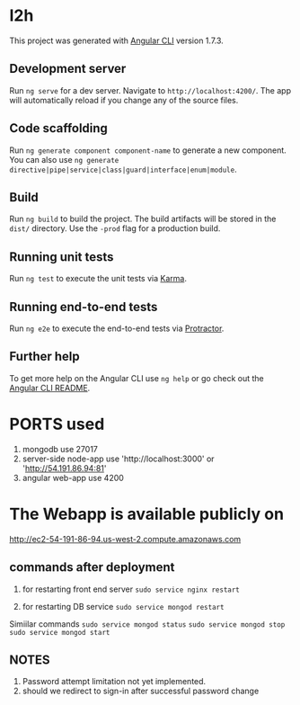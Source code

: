 # I2h

This project was generated with [Angular CLI](https://github.com/angular/angular-cli) version 1.7.3.

## Development server

Run `ng serve` for a dev server. Navigate to `http://localhost:4200/`. The app will automatically reload if you change any of the source files.

## Code scaffolding

Run `ng generate component component-name` to generate a new component. You can also use `ng generate directive|pipe|service|class|guard|interface|enum|module`.

## Build

Run `ng build` to build the project. The build artifacts will be stored in the `dist/` directory. Use the `-prod` flag for a production build.

## Running unit tests

Run `ng test` to execute the unit tests via [Karma](https://karma-runner.github.io).

## Running end-to-end tests

Run `ng e2e` to execute the end-to-end tests via [Protractor](http://www.protractortest.org/).

## Further help

To get more help on the Angular CLI use `ng help` or go check out the [Angular CLI README](https://github.com/angular/angular-cli/blob/master/README.md).


# PORTS used
1. mongodb use 27017
2. server-side node-app use 
  'http://localhost:3000' or
  'http://54.191.86.94:81'
3. angular web-app use 4200


# The Webapp is available publicly on 
http://ec2-54-191-86-94.us-west-2.compute.amazonaws.com

## commands after deployment
1. for restarting front end server
`sudo service nginx restart`

2. for restarting DB service
`sudo service mongod restart`

Simiilar commands
`sudo service mongod status`
`sudo service mongod stop`
`sudo service mongod start`



## NOTES
1. Password attempt limitation not yet implemented.
2. should we redirect to sign-in after successful password change

